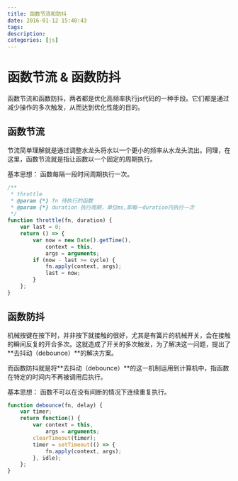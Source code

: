 ```yaml
---
title: 函数节流和防抖
date: 2016-01-12 15:40:43
tags:
description:
categories: [js]
---
```


# 函数节流 & 函数防抖

函数节流和函数防抖，两者都是优化高频率执行js代码的一种手段。它们都是通过减少操作的多次触发，从而达到优化性能的目的。

## 函数节流

节流简单理解就是通过调整水龙头将水以一个更小的频率从水龙头流出。同理，在这里，函数节流就是指让函数以一个固定的周期执行。

基本思想： 函数每隔一段时间周期执行一次。


```js
/**
 * throttle
 * @param {*} fn 待执行的函数
 * @param {*} duration 执行周期，单位ms,即每一duration内执行一次
 */
function throttle(fn, duration) {
    var last = 0;
    return () => {
        var now = new Date().getTime(),
            context = this,
            args = arguments;
        if (now - last >= cycle) {
            fn.apply(context, args);
            last = now;
        }
    };
}
```

## 函数防抖

机械按键在按下时，并非按下就接触的很好，尤其是有簧片的机械开关，会在接触的瞬间反复的开合多次。这就造成了开关的多次触发，为了解决这一问题，提出了**去抖动（debounce）**的解决方案。

而函数防抖就是将**去抖动（debounce）**的这一机制运用到计算机中，指函数在特定的时间内不再被调用后执行。


基本思想： 函数不可以在没有间断的情况下连续重复执行。


```js
function debounce(fn, delay) {
    var timer;
    return function() {
        var context = this,
            args = arguments;
        clearTimeout(timer);
        timer = setTimeout(() => {
            fn.apply(context, args);
        }, idle);
    };
}
```